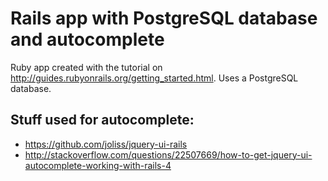 # Rails app with PostgreSQL database and autocomplete

Ruby app created with the tutorial on http://guides.rubyonrails.org/getting_started.html. Uses a PostgreSQL database.

## Stuff used for autocomplete:

* https://github.com/joliss/jquery-ui-rails
* http://stackoverflow.com/questions/22507669/how-to-get-jquery-ui-autocomplete-working-with-rails-4